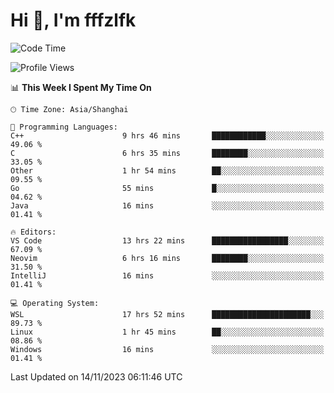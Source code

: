 # Hi 👋, I'm fffzlfk

<!--START_SECTION:waka-->
![Code Time](http://img.shields.io/badge/Code%20Time-570%20hrs%2043%20mins-blue)

![Profile Views](http://img.shields.io/badge/Profile%20Views-0-blue)

📊 **This Week I Spent My Time On** 

```text
🕑︎ Time Zone: Asia/Shanghai

💬 Programming Languages: 
C++                      9 hrs 46 mins       ████████████░░░░░░░░░░░░░   49.06 % 
C                        6 hrs 35 mins       ████████░░░░░░░░░░░░░░░░░   33.05 % 
Other                    1 hr 54 mins        ██░░░░░░░░░░░░░░░░░░░░░░░   09.55 % 
Go                       55 mins             █░░░░░░░░░░░░░░░░░░░░░░░░   04.62 % 
Java                     16 mins             ░░░░░░░░░░░░░░░░░░░░░░░░░   01.41 % 

🔥 Editors: 
VS Code                  13 hrs 22 mins      █████████████████░░░░░░░░   67.09 % 
Neovim                   6 hrs 16 mins       ████████░░░░░░░░░░░░░░░░░   31.50 % 
IntelliJ                 16 mins             ░░░░░░░░░░░░░░░░░░░░░░░░░   01.41 % 

💻 Operating System: 
WSL                      17 hrs 52 mins      ██████████████████████░░░   89.73 % 
Linux                    1 hr 45 mins        ██░░░░░░░░░░░░░░░░░░░░░░░   08.86 % 
Windows                  16 mins             ░░░░░░░░░░░░░░░░░░░░░░░░░   01.41 % 
```


 Last Updated on 14/11/2023 06:11:46 UTC
<!--END_SECTION:waka-->
